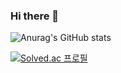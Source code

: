 ### Hi there 👋

![Anurag's GitHub stats](https://github-readme-stats.vercel.app/api?username=tyeong1102&show_icons=true&theme=gruvbox)

[![Solved.ac
프로필](http://mazassumnida.wtf/api/v2/generate_badge?boj=tyeong1102)](https://solved.ac/tyeong1102)

<!--
**tyeong1102/tyeong1102** is a ✨ _special_ ✨ repository because its `README.md` (this file) appears on your GitHub profile.

Here are some ideas to get you started:

- 🔭 I’m currently working on ...
- 🌱 I’m currently learning ...
- 👯 I’m looking to collaborate on ...
- 🤔 I’m looking for help with ...
- 💬 Ask me about ...
- 📫 How to reach me: ...
- 😄 Pronouns: ...
- ⚡ Fun fact: ...
-->
